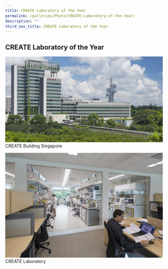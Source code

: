 ```yaml
---
title: CREATE Laboratory of the Year
permalink: /galleries/Photo/CREATE-Laboratory-of-the-Year/
description: ""
third_nav_title: CREATE Laboratory of the Year
---
```





CREATE Laboratory of the Year
-----------------------------
![](/images/CREATE%20Laboratory%20of%20the%20Year/create_004---copy(croppped)---copy.bmp)
CREATE Building Singapore

![](/images/CREATE%20Laboratory%20of%20the%20Year/create_022---copy.jpg)
CREATE Laboratory